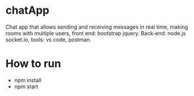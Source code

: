 # chatApp

 Chat app that allows sending and receiving messages in real time, making rooms with multiple users, front end: bootstrap jquery.
Back-end: node.js socket.io, tools: vs code, postman.
# How to run 
 - npm install                                
  -  npm start 
